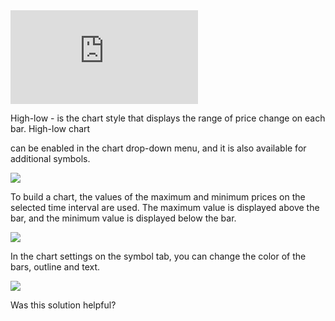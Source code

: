 <iframe src="https://www.youtube.com/embed/ohGA3yWj9hk??si=LOhiJlC4Uun6qGZE&amp;wmode=opaque" frameborder="0" allowfullscreen=""></iframe>  

High-low - is the chart style that displays the range of price change on each bar. High-low chart

can be enabled in the chart drop-down menu, and it is also available for additional symbols.

![](https://s3.amazonaws.com/cdn.freshdesk.com/data/helpdesk/attachments/production/43347020670/original/v4wnJdAnbiRkhy1KYv1BsRuNoHmOeCWjkg.png?1659608387)

To build a chart, the values of the maximum and minimum prices on the selected time interval are used. The maximum value is displayed above the bar, and the minimum value is displayed below the bar.

![](https://s3.amazonaws.com/cdn.freshdesk.com/data/helpdesk/attachments/production/43347020667/original/KS9jGCB5abFTQ0w6Gew6MrkXYeDF_pHIhg.png?1659608387)

In the chart settings on the symbol tab, you can change the color of the bars, outline and text.

![](https://s3.amazonaws.com/cdn.freshdesk.com/data/helpdesk/attachments/production/43347020674/original/3_F2ChwouB5eEW1PxfeTrPW0B46IZc5oUg.png?1659608388)

Was this solution helpful?